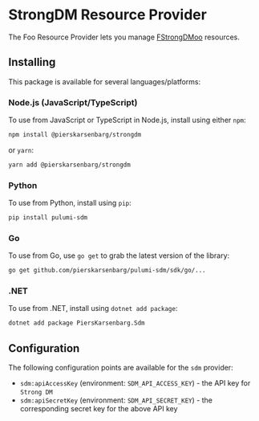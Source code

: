 # StrongDM Resource Provider

The Foo Resource Provider lets you manage [FStrongDMoo](http://strongdm.com) resources.

## Installing

This package is available for several languages/platforms:

### Node.js (JavaScript/TypeScript)

To use from JavaScript or TypeScript in Node.js, install using either `npm`:

```bash
npm install @pierskarsenbarg/strongdm
```

or `yarn`:

```bash
yarn add @pierskarsenbarg/strongdm
```

### Python

To use from Python, install using `pip`:

```bash
pip install pulumi-sdm
```

### Go

To use from Go, use `go get` to grab the latest version of the library:

```bash
go get github.com/pierskarsenbarg/pulumi-sdm/sdk/go/...
```

### .NET

To use from .NET, install using `dotnet add package`:

```bash
dotnet add package PiersKarsenbarg.Sdm
```

## Configuration

The following configuration points are available for the `sdm` provider:

- `sdm:apiAccessKey` (environment: `SDM_API_ACCESS_KEY`) - the API key for `Strong DM`
- `sdm:apiSecretKey` (environment: `SDM_API_SECRET_KEY`) - the corresponding secret key for the above API key

<!-- ## Reference

For detailed reference documentation, please visit [the Pulumi registry](https://www.pulumi.com/registry/packages/foo/api-docs/). -->
